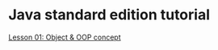 # Java standard edition tutorial

[Lesson 01: Object & OOP concept](01-object-and-oop-concept/README.md)